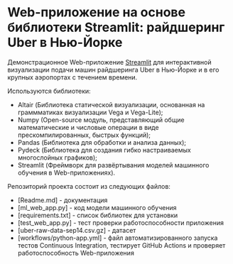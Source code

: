 # Web-приложение на основе библиотеки Streamlit: райдшеринг Uber в Нью-Йорке

Демонстрационное Web-приложение [Streamlit](https://streamlit.io) для интерактивной визуализации подачи машин райдшеринга Uber в Нью-Йорке и в его крупных аэропортах с течением времени.

Используются библиотеки:
- Altair (Библиотека статической визуализации, основанная на граммматиках визуализации Vega и Vega-Lite);
- Numpy (Open-source модуль, представляющий общие математические и числовые операции в виде прескомпилированных, быстрых функций);
- Pandas (Библиотека для обработки и анализа данных);
- Pydeck (Библиотека для создания гибко настраиваемых многослойных графиков);
- Streamlit (Фреймворк для развёртывания моделей машинного обучения в Web-приложениях).

Репозиторий проекта состоит из следующих файлов:
- [Readme.md] - документация
- [ml_web_app.py] - код модели машинного обучения
- [requirements.txt] - список библиотек для установки
- [test_web_app.py] - тест проверки работоспособности приложения
- [uber-raw-data-sep14.csv.gz] - датасет
- [workflows/python-app.yml] - файл автоматизированного запуска тестов Continuous Integration, тестирует GitHub Actions и проверяет работоспособность Web-приложения

